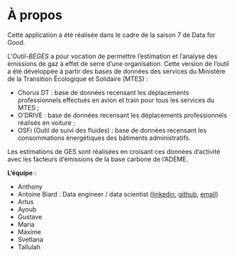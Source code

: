 À propos
========

Cette application a été réalisée dans le cadre de la saison 7 de Data for Good.

L’*Outil-BEGES* a pour vocation de permettre l’estimation et l’analyse des émissions de gaz à effet de serre d’une organisation. 
Cette version de l’outil a été développée à partir des bases de données des services du Ministère de la Transition Écologique et Solidaire (MTES) :
-	Chorus DT : base de données recensant les déplacements professionnels effectués en avion et train pour tous les services du MTES ;
-	O’DRIVE : base de données recensant les déplacements professionnels réalisés en voiture ;
-	OSFi (Outil de suivi des fluides) : base de données recensant les consommations énergétiques des bâtiments administratifs.

Les estimations de GES sont réalisées en croisant ces données d’activité avec les facteurs d’émissions de la base carbone de l’ADEME.

**L’équipe** : 
- Anthony
- Antoine Biard : Data engineer / data scientist ([linkedin](https://www.linkedin.com/in/antoine-biard-02906355/), [github](https://github.com/antoan2), [email](antoine.biard.10@gmail.com))
- Artus
- Ayoub
- Gustave
- Maria
- Maxime
- Svetlana 
- Tallulah

